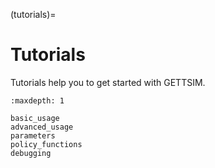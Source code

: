 (tutorials)=

# Tutorials

Tutorials help you to get started with GETTSIM.

```{toctree}
:maxdepth: 1

basic_usage
advanced_usage
parameters
policy_functions
debugging
```
